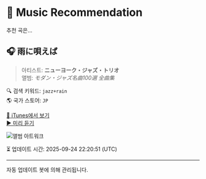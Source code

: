 
# 🎵 Music Recommendation

추천 곡은...

## 🎧 雨に唄えば  
> 아티스트: **ニューヨーク・ジャズ・トリオ**  
> 앨범: _モダン・ジャズ名曲100選 全曲集_  

🔍 검색 키워드: `jazz+rain`  
🌎 국가 스토어: `JP`

[🔗 iTunes에서 보기](https://music.apple.com/jp/album/%E9%9B%A8%E3%81%AB%E5%94%84%E3%81%88%E3%81%B0/98252837?i=98244363&uo=4)  
[▶️ 미리 듣기](https://audio-ssl.itunes.apple.com/itunes-assets/Music/v4/d0/48/95/d048959a-906e-b4bf-6089-f1256b61de2d/mzaf_8067919925219270473.plus.aac.p.m4a)

![앨범 아트워크](https://is1-ssl.mzstatic.com/image/thumb/Music/60/b5/df/mzi.ejmibaup.jpg/100x100bb.jpg)

⏳ 업데이트 시간: 2025-09-24 22:20:51 (UTC)

---
자동 업데이트 봇에 의해 관리됩니다.

